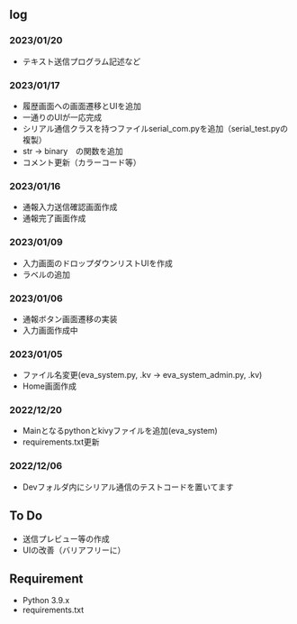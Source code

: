 ## log
### 2023/01/20
+ テキスト送信プログラム記述など

### 2023/01/17
+ 履歴画面への画面遷移とUIを追加
+ 一通りのUIが一応完成
+ シリアル通信クラスを持つファイルserial_com.pyを追加（serial_test.pyの複製）
+ str -> binary　の関数を追加
+ コメント更新（カラーコード等）

### 2023/01/16
+ 通報入力送信確認画面作成
+ 通報完了画面作成

### 2023/01/09
+ 入力画面のドロップダウンリストUIを作成
+ ラベルの追加

### 2023/01/06
+ 通報ボタン画面遷移の実装
+ 入力画面作成中

### 2023/01/05
+ ファイル名変更(eva_system.py, .kv -> eva_system_admin.py, .kv)
+ Home画面作成

### 2022/12/20
+ Mainとなるpythonとkivyファイルを追加(eva_system)
+ requirements.txt更新

### 2022/12/06
+ Devフォルダ内にシリアル通信のテストコードを置いてます

## To Do
+ 送信プレビュー等の作成
+ UIの改善（バリアフリーに）


## Requirement
- Python 3.9.x
- requirements.txt
